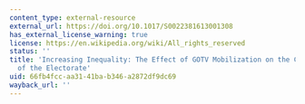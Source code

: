 ```yaml
---
content_type: external-resource
external_url: https://doi.org/10.1017/S0022381613001308
has_external_license_warning: true
license: https://en.wikipedia.org/wiki/All_rights_reserved
status: ''
title: 'Increasing Inequality: The Effect of GOTV Mobilization on the Composition
  of the Electorate'
uid: 66fb4fcc-aa31-41ba-b346-a2872df9dc69
wayback_url: ''
---
```


